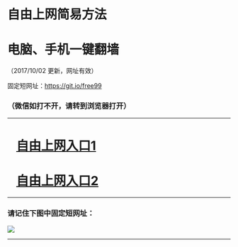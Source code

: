 ﻿# 自由上网简易方法

# 电脑、手机一键翻墙

（2017/10/02 更新，网址有效）

固定短网址：https://git.io/free99

### （微信如打不开，请转到浏览器打开）


***





# &nbsp;&nbsp; <a href="http://ft415628851.fwtz-zhenx1001.xyz/fwqtz01.html?t=100200110454 " target="_blank">自由上网入口1</a>
# &nbsp;&nbsp; <a href="http://ft1312710381.fw-tzzhen1002.xyz/fwqtz02.html?t=100200125076 " target="_blank">自由上网入口2</a>
***

### 请记住下图中固定短网址：

<img src="https://s3-us-west-2.amazonaws.com/fwq-1001/yjfq-20170905okok.png" /> 


***

